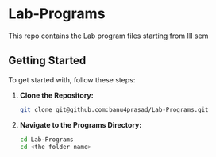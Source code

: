 # Lab-Programs
This repo contains the Lab program files starting from III sem

## Getting Started

To get started with, follow these steps:

1. **Clone the Repository:**

   ```bash
   git clone git@github.com:banu4prasad/Lab-Programs.git
   ```

2. **Navigate to the Programs Directory:**

   ```bash
   cd Lab-Programs
   cd <the folder name>
   ```
